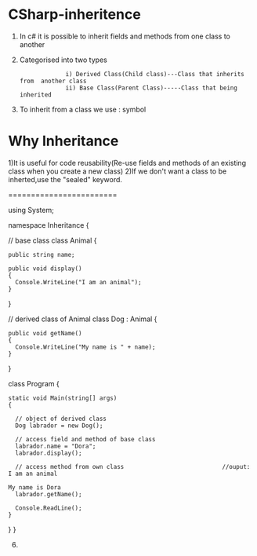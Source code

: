 # CSharp-inheritence

1) In c# it is possible to inherit fields and methods from one class to another
2) Categorised into two types

                    i) Derived Class(Child class)---Class that inherits from  another class
                    ii) Base Class(Parent Class)-----Class that being inherited

3)   To inherit from a class we use : symbol

# Why Inheritance

1)It is useful for code reusability(Re-use fields and methods of an existing class when you create a new class)
2)If we don't want a class to be inherted,use the "sealed" keyword.

========================

using System;

namespace Inheritance 
{

  // base class
  class Animal 
  { 

    public string name;

    public void display() 
    {
      Console.WriteLine("I am an animal");
    }
    
  } 
  
  // derived class of Animal 
  class Dog : Animal 
  {
    
    public void getName() 
    {
      Console.WriteLine("My name is " + name);
    }
  }

  class Program 
  {

    static void Main(string[] args)
    {

      // object of derived class
      Dog labrador = new Dog();

      // access field and method of base class
      labrador.name = "Dora";
      labrador.display();

      // access method from own class                            //ouput: I am an animal
                                                                          My name is Dora
      labrador.getName();

      Console.ReadLine();
    }

  }
}








6) 
